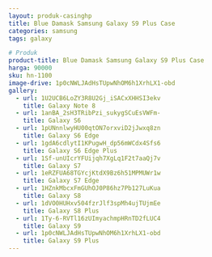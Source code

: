 ```yaml
---
layout: produk-casinghp
title: Blue Damask Samsung Galaxy S9 Plus Case
categories: samsung
tags: galaxy

# Produk
product-title: Blue Damask Samsung Galaxy S9 Plus Case
harga: 90000
sku: hn-1100
image-drive: 1p0cNWLJAdHsTUpwNhOM6h1XrhLX1-obd
gallery:
  - url: 1U2UCB6LoZY3R8U2Gj_iSACxXHHSI3ekv
    title: Galaxy Note 8
  - url: 1anBA_2sH3TRibPzi_sukygSCuEsVWFm-
    title: Galaxy S6
  - url: 1pUNnnlwyHU00qtON7orxviD2jJwxq8zn
    title: Galaxy S6 Edge
  - url: 1gdA6cdlytI1KPugwH_dp56mWCdx4Sfs6
    title: Galaxy S6 Edge Plus
  - url: 1Sf-unUIcrYFUijqh7XgLq1F2t7aaQj7v
    title: Galaxy S7
  - url: 1eRZFUA68TGYcjKtdX9Bz6h51MPMUWr1w
    title: Galaxy S7 Edge
  - url: 1HZnkMbcxFmGUhOJ0P86hz7Pb127LuKua
    title: Galaxy S8
  - url: 1dVO0HUHxv504fzrJlf3spMh4ujTUjmEe
    title: Galaxy S8 Plus
  - url: 1Ty-6-RVTl16zUImyachmpHRnTD2fLUC4
    title: Galaxy S9
  - url: 1p0cNWLJAdHsTUpwNhOM6h1XrhLX1-obd
    title: Galaxy S9 Plus
---
```


